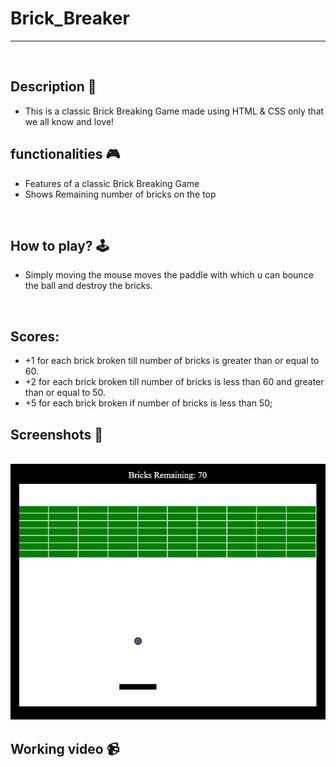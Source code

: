 # **Brick_Breaker** 

---

<br>

## **Description 📃**
- This is a classic Brick Breaking Game made using HTML & CSS only that we all know and love!

## **functionalities 🎮**
- Features of a classic Brick Breaking Game
- Shows Remaining number of bricks on the top
<br>

## **How to play? 🕹️**
- Simply moving the mouse moves the paddle with which u can bounce the ball and destroy the bricks.

<br>

## **Scores:**
- +1 for each brick broken till number of bricks is greater than or equal to 60.
- +2 for each brick broken till number of bricks is less than 60 and greater than or equal to 50.
- +5 for each brick broken if number of bricks is less than 50;
## **Screenshots 📸**

<br>
<!-- add your screenshots like this -->
<img src="../../assets/images/Brick_Breaker.png">
  
<br>

## **Working video 📹**
<!-- add your working video over here -->
